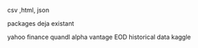 csv ,html, json 

packages deja existant

yahoo finance 
quandl
alpha vantage 
EOD historical data 
kaggle
  
